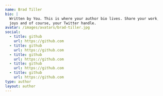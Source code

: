 ```yaml
---
name: Brad Tiller
bio: |
  Written by You. This is where your author bio lives. Share your work, your
  joys and of course, your Twitter handle.
avatar: /images/avatars/brad-tiller.jpg
social:
  - title: github
    url: https://github.com
  - title: github
    url: https://github.com
  - title: github
    url: https://github.com
  - title: github
    url: https://github.com
  - title: github
    url: https://github.com
type: author
layout: author
---
```

